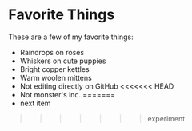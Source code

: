 # Favorite Things

These are a few of my favorite things:

- Raindrops on roses
- Whiskers on cute puppies
- Bright copper kettles
- Warm woolen mittens
- Not editing directly on GitHub
<<<<<<< HEAD
- Not monster's inc.
=======
- next item
>>>>>>> experiment
